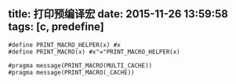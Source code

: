 title: 打印预编译宏
date: 2015-11-26 13:59:58
tags: [c, predefine]
---

```
#define PRINT_MACRO_HELPER(x) #x 
#define PRINT_MACRO(x) #x"="PRINT_MACRO_HELPER(x) 

#pragma message(PRINT_MACRO(MULTI_CACHE)) 
#pragma message(PRINT_MACRO(_CACHE))
```
<!-- more -->
